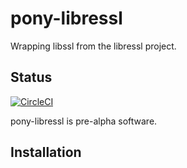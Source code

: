 # pony-libressl

Wrapping libssl from the libressl project.

## Status

[![CircleCI](https://circleci.com/gh/redvers/pony-libressl.svg?style=svg)](https://circleci.com/gh/redvers/pony-libressl)

pony-libressl is pre-alpha software.

## Installation

